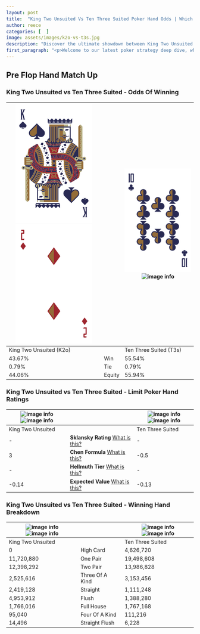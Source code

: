 ```yaml
---
layout: post
title:  "King Two Unsuited Vs Ten Three Suited Poker Hand Odds | Which Is The Better Hand In Poker? A Complete Guide"
author: reece
categories: [  ]
image: assets/images/k2o-vs-t3s.jpg
description: "Discover the ultimate showdown between King Two Unsuited and Ten Three Suited in poker! Uncover the odds, strategies, and scenarios where one hand triumphs over the other. Get ready to up your poker game with this thrilling analysis."
first_paragraph: "<p>Welcome to our latest poker strategy deep dive, where we're pitting two distinct hands against each other in a high-stakes showdown: King Two Unsuited vs Ten Three Suited.</p><p>In the dynamic world of poker, every decision counts, and knowing which hand holds the upper hand is key to your success at the table.</p><p>In this article, we'll dissect these two hands, explore the scenarios where one dominates the other, and equip you with the knowledge to make strategic choices that can tip the odds in your favor.</p><p>Get ready to unravel the intriguing dynamics of these poker hands and elevate your game to new heights.</p>"
---
```




[comment]: # (sp0)

## Pre Flop Hand Match Up

<div class="table hand-ratings" markdown="1"> 



### King Two Unsuited vs Ten Three Suited - Odds Of Winning


    
| ![image info](assets/images/hand1/k.png) ![image info](assets/images/hand1/2o.png) |  | ![image info](assets/images/hand2/t.png) ![image info](assets/images/hand2/3s.png) |
| -------- | -------- | -------- |
| King Two Unsuited (K2o) |  | Ten Three Suited (T3s) |
| 43.67% | Win | 55.54% |
| 0.79% | Tie | 0.79% |
| 44.06% | Equity | 55.94% |




[comment]: # (sp1)



### King Two Unsuited vs Ten Three Suited - Limit Poker Hand Ratings


    
| ![image info](https://www.riverpairs.com/assets/images/hand1/k.png) ![image info](https://www.riverpairs.com/assets/images/hand1/2o.png) |  | ![image info](https://www.riverpairs.com/assets/images/hand2/t.png) ![image info](https://www.riverpairs.com/assets/images/hand2/3s.png) |
| -------- | -------- | -------- |
| King Two Unsuited |  | Ten Three Suited |
| - | **Sklansky Rating** [What is this?](/sklansky-rating-explained) | - |
| 3 | **Chen Formula** [What is this?](/chen-formula-explained) | -0.5 |
| - | **Hellmuth Tier** [What is this?](/Hellmuth-tier-explained) | - |
| -0.14 | **Expected Value** [What is this?](/expected-value-explained) | -0.13 |




[comment]: # (sp2)



### King Two Unsuited vs Ten Three Suited - Winning Hand Breakdown


    
| ![image info](https://www.riverpairs.com/assets/images/hand1/k.png) ![image info](https://www.riverpairs.com/assets/images/hand1/2o.png) |  | ![image info](https://www.riverpairs.com/assets/images/hand2/t.png) ![image info](https://www.riverpairs.com/assets/images/hand2/3s.png) |
| -------- | -------- | -------- |
| King Two Unsuited |  | Ten Three Suited |
| 0 | High Card | 4,626,720 |
| 11,720,880 | One Pair | 19,498,608 |
| 12,398,292 | Two Pair | 13,986,828 |
| 2,525,616 | Three Of A Kind | 3,153,456 |
| 2,419,128 | Straight | 1,111,248 |
| 4,953,912 | Flush | 1,388,280 |
| 1,766,016 | Full House | 1,767,168 |
| 95,040 | Four Of A Kind | 111,216 |
| 14,496 | Straight Flush | 6,228 |




[comment]: # (sp3)



</div>

[comment]: # (sp4)



[comment]: # (sp5)


